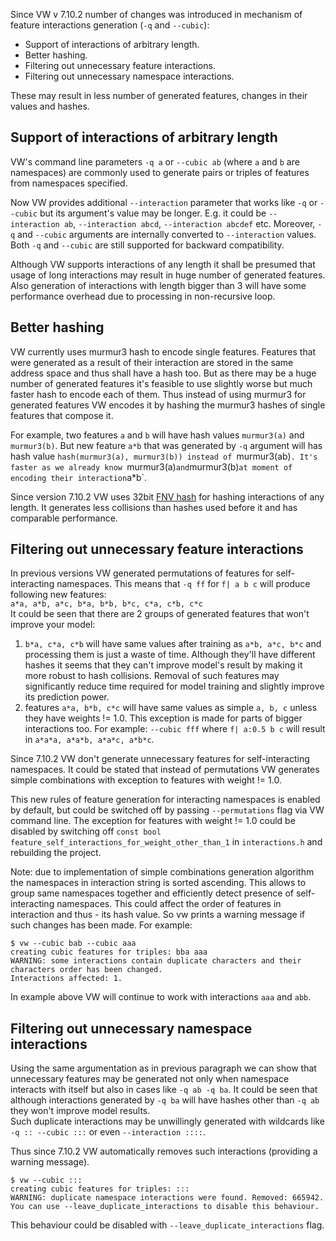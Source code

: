 Since VW v 7.10.2 number of changes was introduced in mechanism of feature interactions generation (`-q` and `--cubic`):

* Support of interactions of arbitrary length.
* Better hashing.
* Filtering out unnecessary feature interactions.
* Filtering out unnecessary namespace interactions.

These may result in less number of generated features, changes in their values and hashes.

## Support of interactions of arbitrary length

VW's command line parameters `-q a` or `--cubic ab` (where `a` and `b` are namespaces) are commonly used to generate pairs or triples of features from namespaces specified.   

Now VW provides additional `--interaction` parameter that works like `-q` or `--cubic` but its argument's value may be longer. E.g. it could be `--interaction ab`, `--interaction abcd`, `--interaction abcdef` etc. Moreover, `-q` and `--cubic` arguments are internally converted to `--interaction` values. Both `-q` and `--cubic` are still supported for backward compatibility.   

Although VW supports interactions of any length it shall be presumed that usage of long interactions may result in huge number of generated features. Also generation of interactions with length bigger than 3 will have some performance overhead due to processing in non-recursive loop.

## Better hashing

VW currently uses murmur3 hash to encode single features. Features that were generated as a result of their interaction are stored in the same address space and thus shall have a hash too. But as there may be a huge number of generated features it's feasible to use slightly worse but much faster hash to encode each of them. Thus instead of using murmur3 for generated features VW encodes it by hashing the murmur3 hashes of single features that compose it.   

For example, two features `a` and `b` will have hash values `murmur3(a)` and `murmur3(b)`. But new feature `a*b` that was generated by `-q` argument will has hash value `hash(murmur3(a), murmur3(b)) instead of `murmur3(ab)`. It's faster as we already know `murmur3(a)` and `murmur3(b)` at moment of encoding their interaction `a*b`.

Since version 7.10.2 VW uses 32bit [FNV hash](http://www.isthe.com/chongo/tech/comp/fnv/) for hashing interactions of any length. It generates less collisions than hashes used before it and has comparable performance.

## Filtering out unnecessary feature interactions

In previous versions VW generated permutations of features for self-interacting namespaces. This means that `-q ff` for `f| a b c` will produce following new features:   
``a*a, a*b, a*c, b*a, b*b, b*c, c*a, c*b, c*c``  
It could be seen that there are 2 groups of generated features that won't improve your model:
1. `b*a, c*a, c*b` will have same values after training as `a*b, a*c, b*c` and processing them is just a waste of time. Although they'll have different hashes it seems that they can't improve model's result by making it more robust to hash collisions. Removal of such features may significantly reduce time required for model training and slightly improve its prediction power.
2. features `a*a, b*b, c*c` will have same values as simple `a, b, c` unless they have weights != 1.0. This exception is made for parts of bigger interactions too. For example: `--cubic fff` where `f| a:0.5 b c` will result in `a*a*a, a*a*b, a*a*c, a*b*c`.

Since 7.10.2 VW don't generate unnecessary features for self-interacting namespaces. It could be stated that instead of permutations VW generates simple combinations with exception to features with weight != 1.0.

This new rules of feature generation for interacting namespaces is enabled by default, but could be switched off by passing `--permutations` flag via VW command line.
The exception for features with weight != 1.0 could be disabled by switching off `const bool feature_self_interactions_for_weight_other_than_1` in `interactions.h` and rebuilding the project.

Note: due to implementation of simple combinations generation algorithm the namespaces in interaction string is sorted ascending. This allows to group same namespaces together and efficiently detect presence of self-interacting namespaces. This could affect the order of features in interaction and thus - its hash value. So vw prints a warning message if such changes has been made. For example:

```
$ vw --cubic bab --cubic aaa
creating cubic features for triples: bba aaa 
WARNING: some interactions contain duplicate characters and their characters order has been changed.
Interactions affected: 1.
```
In example above VW will continue to work with interactions `aaa` and `abb`.

## Filtering out unnecessary namespace interactions

Using the same argumentation as in previous paragraph we can show that unnecessary features may be generated not only when namespace interacts with itself but also in cases like `-q ab -q ba`. It could be seen that although interactions generated by `-q ba` will have hashes other than `-q ab` they won't improve model results.     
Such duplicate interactions may be unwillingly generated with wildcards like `-q :: --cubic :::` or even `--interaction ::::`.   

Thus since 7.10.2 VW automatically removes such interactions (providing a warning message).
```
$ vw --cubic :::
creating cubic features for triples: ::: 
WARNING: duplicate namespace interactions were found. Removed: 665942.
You can use --leave_duplicate_interactions to disable this behaviour.
```

This behaviour could be disabled with `--leave_duplicate_interactions` flag.

